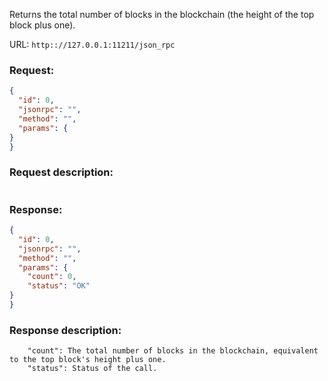 Returns the total number of blocks in the blockchain (the height of the top block plus one).

URL: ```http:://127.0.0.1:11211/json_rpc```
### Request: 
```json
{
  "id": 0,
  "jsonrpc": "",
  "method": "",
  "params": {
}
}
```
### Request description: 
```

```
### Response: 
```json
{
  "id": 0,
  "jsonrpc": "",
  "method": "",
  "params": {
    "count": 0,
    "status": "OK"
}
}
```
### Response description: 
```
    "count": The total number of blocks in the blockchain, equivalent to the top block's height plus one.
    "status": Status of the call.

```
